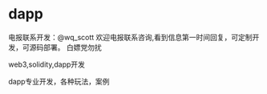 # dapp

电报联系开发：@wq_scott
欢迎电报联系咨询,看到信息第一时间回复，可定制开发，可源码部署。 白嫖党勿扰


web3,solidity,dapp开发

dapp专业开发，各种玩法，案例

